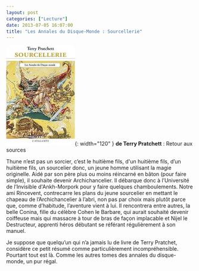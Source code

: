 ```yaml
---
layout: post
categories: ["Lecture"]
date: 2013-07-05 16:07:00
title: "Les Annales du Disque-Monde : Sourcellerie"
---
```


![couverture](/assets/images/couv_lecture/sourcellerie.webp){: width="120" } **de Terry Pratchett** : Retour aux sources

Thune n’est pas un sorcier, c’est le huitième fils, d\'un huitième
fils, d’un huitième fils, un sourcelier donc, un jeune homme utilisant
la magie originelle. Aidé par son père plus ou moins réincarné en bâton
(pour faire simple), il souhaite devenir Archichancelier. Il débarque
donc à l’Université de l’Invisible d\'Ankh-Morpork pour y faire
quelques chamboulements. Notre ami Rincevent, contrecarre les plans du
jeune sourcelier en mettant le chapeau de l’Archichancelier à l’abri,
non pas par choix mais plutôt parce que, comme d’habitude, l’aventure
vient à lui. Il rencontrera entre autres, la belle Conina, fille du
célèbre Cohen le Barbare, qui aurait souhaité devenir coiffeuse mais qui
massacre à tour de bras de façon implacable et Nijel le Destructeur,
apprenti héros débutant se référant régulièrement à son manuel.

Je suppose que quelqu’un qui n’a jamais lu de livre de Terry Pratchet,
considère ce petit résumé comme particulièrement incompréhensible.
Pourtant tout est là. Comme les autres tomes des annales du
disque-monde, un pur régal.


